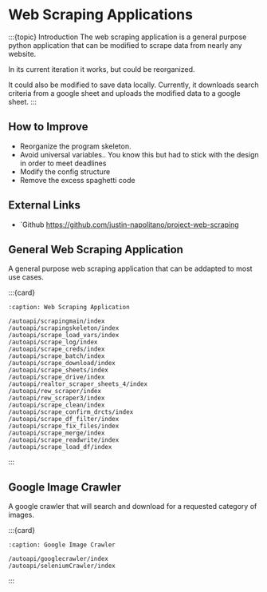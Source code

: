 # Web Scraping Applications

:::{topic} Introduction
The web scraping application is a general purpose python application that can be modified to scrape data from nearly any website.  

In its current iteration it works, but could be reorganized.  

It could also be modified to save data locally.  Currently, it downloads search criteria from a google sheet and uploads the modified data to a google sheet.
:::


## How to Improve

* Reorganize the program skeleton.
* Avoid universal variables.. You know this but had to stick with the design in order to meet deadlines
* Modify the config structure
* Remove the excess spaghetti code

## External Links

* `Github <https://github.com/justin-napolitano/project-web-scraping>

## General Web Scraping Application

A general purpose web scraping application that can be addapted to most use cases.  

:::{card}

```{toctree}
:caption: Web Scraping Application

/autoapi/scrapingmain/index
/autoapi/scrapingskeleton/index
/autoapi/scrape_load_vars/index
/autoapi/scrape_log/index
/autoapi/scrape_creds/index
/autoapi/scrape_batch/index
/autoapi/scrape_download/index
/autoapi/scrape_sheets/index
/autoapi/scrape_drive/index
/autoapi/realtor_scraper_sheets_4/index
/autoapi/rew_scraper/index
/autoapi/rew_scraper3/index
/autoapi/scrape_clean/index
/autoapi/scrape_confirm_drcts/index
/autoapi/scrape_df_filter/index
/autoapi/scrape_fix_files/index
/autoapi/scrape_merge/index
/autoapi/scrape_readwrite/index
/autoapi/scrape_load_df/index

```
:::

## Google Image Crawler

A google crawler that will search and download for a requested category of images.  

:::{card}

```{toctree}
:caption: Google Image Crawler

/autoapi/googlecrawler/index
/autoapi/seleniumCrawler/index

```
:::
